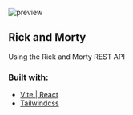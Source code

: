 ![preview](https://user-images.githubusercontent.com/92260849/193290105-acffa967-cce8-49ec-8b6d-d70e025ba5b0.png)
## Rick and Morty
Using the Rick and Morty REST API
### Built with:
- [Vite | React](https://vitejs.dev/)
- [Tailwindcss](https://tailwindcss.com/)
